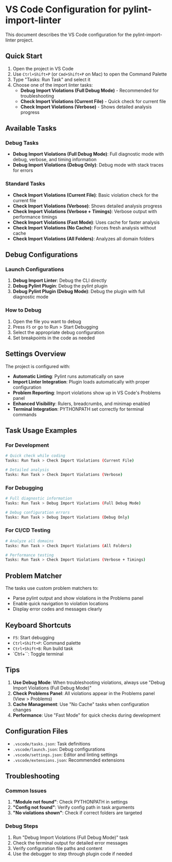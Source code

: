 # VS Code Configuration for pylint-import-linter

This document describes the VS Code configuration for the pylint-import-linter project.

## Quick Start

1. Open the project in VS Code
2. Use `Ctrl+Shift+P` (or `Cmd+Shift+P` on Mac) to open the Command Palette
3. Type "Tasks: Run Task" and select it
4. Choose one of the import linter tasks:
   - **Debug Import Violations (Full Debug Mode)** - Recommended for troubleshooting
   - **Check Import Violations (Current File)** - Quick check for current file
   - **Check Import Violations (Verbose)** - Shows detailed analysis progress

## Available Tasks

### Debug Tasks
- **Debug Import Violations (Full Debug Mode)**: Full diagnostic mode with debug, verbose, and timing information
- **Debug Import Violations (Debug Only)**: Debug mode with stack traces for errors

### Standard Tasks
- **Check Import Violations (Current File)**: Basic violation check for the current file
- **Check Import Violations (Verbose)**: Shows detailed analysis progress
- **Check Import Violations (Verbose + Timings)**: Verbose output with performance timings
- **Check Import Violations (Fast Mode)**: Uses cache for faster analysis
- **Check Import Violations (No Cache)**: Forces fresh analysis without cache
- **Check Import Violations (All Folders)**: Analyzes all domain folders

## Debug Configurations

### Launch Configurations
1. **Debug Import Linter**: Debug the CLI directly
2. **Debug Pylint Plugin**: Debug the pylint plugin
3. **Debug Pylint Plugin (Debug Mode)**: Debug the plugin with full diagnostic mode

### How to Debug
1. Open the file you want to debug
2. Press `F5` or go to Run > Start Debugging
3. Select the appropriate debug configuration
4. Set breakpoints in the code as needed

## Settings Overview

The project is configured with:

- **Automatic Linting**: Pylint runs automatically on save
- **Import Linter Integration**: Plugin loads automatically with proper configuration
- **Problem Reporting**: Import violations show up in VS Code's Problems panel
- **Enhanced Visibility**: Rulers, breadcrumbs, and minimap enabled
- **Terminal Integration**: PYTHONPATH set correctly for terminal commands

## Task Usage Examples

### For Development
```bash
# Quick check while coding
Tasks: Run Task > Check Import Violations (Current File)

# Detailed analysis
Tasks: Run Task > Check Import Violations (Verbose)
```

### For Debugging
```bash
# Full diagnostic information
Tasks: Run Task > Debug Import Violations (Full Debug Mode)

# Debug configuration errors
Tasks: Run Task > Debug Import Violations (Debug Only)
```

### For CI/CD Testing
```bash
# Analyze all domains
Tasks: Run Task > Check Import Violations (All Folders)

# Performance testing
Tasks: Run Task > Check Import Violations (Verbose + Timings)
```

## Problem Matcher

The tasks use custom problem matchers to:
- Parse pylint output and show violations in the Problems panel
- Enable quick navigation to violation locations
- Display error codes and messages clearly

## Keyboard Shortcuts

- `F5`: Start debugging
- `Ctrl+Shift+P`: Command palette
- `Ctrl+Shift+B`: Run build task
- `Ctrl+\``: Toggle terminal

## Tips

1. **Use Debug Mode**: When troubleshooting violations, always use "Debug Import Violations (Full Debug Mode)"
2. **Check Problems Panel**: All violations appear in the Problems panel (View > Problems)
3. **Cache Management**: Use "No Cache" tasks when configuration changes
4. **Performance**: Use "Fast Mode" for quick checks during development

## Configuration Files

- `.vscode/tasks.json`: Task definitions
- `.vscode/launch.json`: Debug configurations  
- `.vscode/settings.json`: Editor and linting settings
- `.vscode/extensions.json`: Recommended extensions

## Troubleshooting

### Common Issues
1. **"Module not found"**: Check PYTHONPATH in settings
2. **"Config not found"**: Verify config path in task arguments
3. **"No violations shown"**: Check if correct folders are targeted

### Debug Steps
1. Run "Debug Import Violations (Full Debug Mode)" task
2. Check the terminal output for detailed error messages
3. Verify configuration file paths and content
4. Use the debugger to step through plugin code if needed
